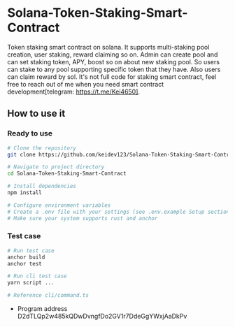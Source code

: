 # Solana-Token-Staking-Smart-Contract
Token staking smart contract on solana. It supports multi-staking pool creation, user staking, reward claiming so on. Admin can create pool and can set staking token, APY, boost so on about new staking pool. So users can stake to any pool supporting specific token that they have. Also users can claim reward by sol. It's not full code for staking smart contract, feel free to reach out of me when you need smart contract development[telegram: https://t.me/Kei4650].

## How to use it
### Ready to use 
```bash
# Clone the repository
git clone https://github.com/keidev123/Solana-Token-Staking-Smart-Contract.git

# Navigate to project directory
cd Solana-Token-Staking-Smart-Contract

# Install dependencies
npm install

# Configure environment variables
# Create a .env file with your settings (see .env.example Setup section)
# Make sure your system supports rust and anchor 
```
### Test case
```bash
# Run test case
anchor build 
anchor test 

# Run cli test case
yarn script ...

# Reference cli/command.ts
```

- Program address
D2dTLQp2w485kQDwDvngfDo2GV1r7DdeGgYWxjAaDkPv

